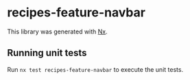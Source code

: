 # recipes-feature-navbar

This library was generated with [Nx](https://nx.dev).

## Running unit tests

Run `nx test recipes-feature-navbar` to execute the unit tests.
